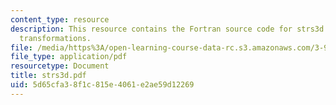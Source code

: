 ```yaml
---
content_type: resource
description: This resource contains the Fortran source code for strs3d - 3D stress
  transformations.
file: /media/https%3A/open-learning-course-data-rc.s3.amazonaws.com/3-91-mechanical-behavior-of-plastics-spring-2007/5d65cfa38f1c815e4061e2ae59d12269_strs3d.pdf
file_type: application/pdf
resourcetype: Document
title: strs3d.pdf
uid: 5d65cfa3-8f1c-815e-4061-e2ae59d12269
---
```

